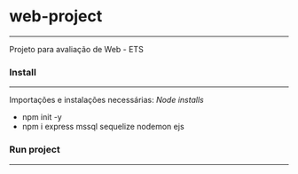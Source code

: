 # web-project

---

Projeto para avaliação de Web - ETS

### Install

---

Importações e instalações necessárias:
_Node installs_

- npm init -y
- npm i express mssql sequelize nodemon ejs

### Run project

---
